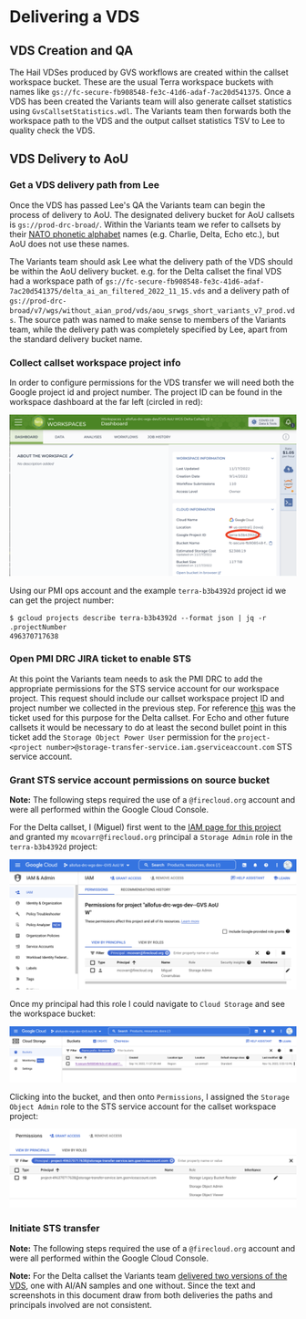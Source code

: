 # Delivering a VDS

## VDS Creation and QA

The Hail VDSes produced by GVS workflows are created within the callset workspace bucket. These are the usual
Terra workspace buckets with names like `gs://fc-secure-fb908548-fe3c-41d6-adaf-7ac20d541375`. Once a VDS has been
created the Variants team will also generate callset statistics using `GvsCallsetStatistics.wdl`. The Variants team
then forwards both the workspace path to the VDS and the output callset statistics TSV to Lee to quality check the VDS.

## VDS Delivery to AoU

### Get a VDS delivery path from Lee

Once the VDS has passed Lee's QA the Variants team can begin the process of delivery to AoU. The designated delivery
bucket for AoU callsets is `gs://prod-drc-broad/`. Within the Variants team we refer to callsets by
their [NATO phonetic alphabet](https://en.wikipedia.org/wiki/NATO_phonetic_alphabet) names (e.g. Charlie, Delta, Echo
etc.), but AoU does not use these names.

The Variants team should ask Lee what the delivery path of the VDS should be within the AoU delivery bucket. e.g. for
the Delta callset the final VDS had a workspace path
of `gs://fc-secure-fb908548-fe3c-41d6-adaf-7ac20d541375/delta_ai_an_filtered_2022_11_15.vds` and a delivery path
of `gs://prod-drc-broad/v7/wgs/without_aian_prod/vds/aou_srwgs_short_variants_v7_prod.vds`. The source path was named to
make sense to members of the Variants team, while the delivery path was completely specified by Lee, apart from the
standard delivery bucket name.

### Collect callset workspace project info

In order to configure permissions for the VDS transfer we will need both the Google project id and project number. The
project ID can be found in the workspace dashboard at the far left (circled in red):

![Project number](Callset%20Workspace%20Dashboard.png)

Using our PMI ops account and the example `terra-b3b4392d` project id we can get the project number:

```shell
$ gcloud projects describe terra-b3b4392d --format json | jq -r .projectNumber
496370717638
```

### Open PMI DRC JIRA ticket to enable STS

At this point the Variants team needs to ask the PMI DRC to add the appropriate permissions for the STS service account
for our workspace project. This request should include our callset workspace project ID and project number we collected
in the previous step.
For reference [this](https://precisionmedicineinitiative.atlassian.net/browse/PD-8286) was the ticket used for this
purpose for the Delta callset. For Echo and other future callsets it would be necessary to do at least the second bullet
point in this ticket add the `Storage Object Power User` permission for
the `project-<project number>@storage-transfer-service.iam.gserviceaccount.com` STS service account.

### Grant STS service account permissions on source bucket

**Note:** The following steps required the use of a `@firecloud.org` account and were all performed within the Google
Cloud Console.

For the Delta callset, I (Miguel) first went to
the [IAM page for this project](https://console.cloud.google.com/iam-admin/iam?project=terra-b3b4392d)
and granted my  `mcovarr@firecloud.org` principal a `Storage Admin` role in the `terra-b3b4392d` project:

![Firecloud Storage Admin](Firecloud%20Storage%20Admin.png)

Once my principal had this role I could navigate to `Cloud Storage` and see the workspace bucket:

![Workspace bucket](./Workspace%20Bucket.png)

Clicking into the bucket, and then onto `Permissions`, I assigned the `Storage Object Admin` role to the STS service
account for the callset workspace project:

![Service Account Permissions](./Service%20Account%20Permissions.png)

### Initiate STS transfer

**Note:** The following steps required the use of a `@firecloud.org` account and were all performed within the Google
Cloud Console.

**Note:** For the Delta callset the Variants
team [delivered two versions of the VDS](https://broadworkbench.atlassian.net/browse/VS-716), one with AI/AN samples and
one without. Since the text and screenshots in this document draw from both deliveries the paths and principals involved
are not consistent.

